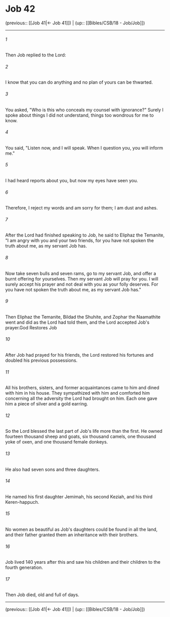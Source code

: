 # Job 42

(previous:: [[Job 41|← Job 41]]) | (up:: [[Bibles/CSB/18 - Job/Job]])

***


###### 1 
Then Job replied to the Lord: 

###### 2 
I know that you can do anything and no plan of yours can be thwarted. 

###### 3 
You asked, "Who is this who conceals my counsel with ignorance?" Surely I spoke about things I did not understand, things too wondrous for me to know. 

###### 4 
You said, "Listen now, and I will speak. When I question you, you will inform me." 

###### 5 
I had heard reports about you, but now my eyes have seen you. 

###### 6 
Therefore, I reject my words and am sorry for them; I am dust and ashes. 

###### 7 
After the Lord had finished speaking to Job, he said to Eliphaz the Temanite, "I am angry with you and your two friends, for you have not spoken the truth about me, as my servant Job has. 

###### 8 
Now take seven bulls and seven rams, go to my servant Job, and offer a burnt offering for yourselves. Then my servant Job will pray for you. I will surely accept his prayer and not deal with you as your folly deserves. For you have not spoken the truth about me, as my servant Job has." 

###### 9 
Then Eliphaz the Temanite, Bildad the Shuhite, and Zophar the Naamathite went and did as the Lord had told them, and the Lord accepted Job's prayer.God Restores Job 

###### 10 
After Job had prayed for his friends, the Lord restored his fortunes and doubled his previous possessions. 

###### 11 
All his brothers, sisters, and former acquaintances came to him and dined with him in his house. They sympathized with him and comforted him concerning all the adversity the Lord had brought on him. Each one gave him a piece of silver and a gold earring. 

###### 12 
So the Lord blessed the last part of Job's life more than the first. He owned fourteen thousand sheep and goats, six thousand camels, one thousand yoke of oxen, and one thousand female donkeys. 

###### 13 
He also had seven sons and three daughters. 

###### 14 
He named his first daughter Jemimah, his second Keziah, and his third Keren-happuch. 

###### 15 
No women as beautiful as Job's daughters could be found in all the land, and their father granted them an inheritance with their brothers. 

###### 16 
Job lived 140 years after this and saw his children and their children to the fourth generation. 

###### 17 
Then Job died, old and full of days.

***

(previous:: [[Job 41|← Job 41]]) | (up:: [[Bibles/CSB/18 - Job/Job]])

